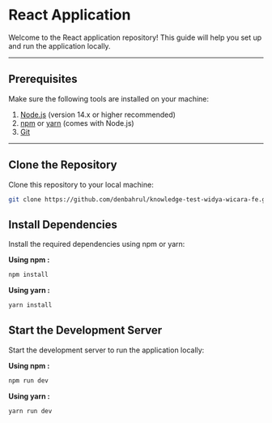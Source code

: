 # React Application

Welcome to the React application repository! This guide will help you set up and run the application locally.

---

## **Prerequisites**

Make sure the following tools are installed on your machine:

1. [Node.js](https://nodejs.org/) (version 14.x or higher recommended)
2. [npm](https://www.npmjs.com/) or [yarn](https://yarnpkg.com/) (comes with Node.js)
3. [Git](https://git-scm.com/)

---

## **Clone the Repository**

Clone this repository to your local machine:

```bash
git clone https://github.com/denbahrul/knowledge-test-widya-wicara-fe.git
```
## **Install Dependencies**

Install the required dependencies using npm or yarn:

**Using npm :**
```bash
npm install
```

**Using yarn :**
```bash
yarn install
```

## **Start the Development Server**

Start the development server to run the application locally:

**Using npm :**
```bash
npm run dev
```

**Using yarn :**
```bash
yarn run dev
```
